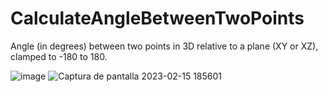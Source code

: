 # CalculateAngleBetweenTwoPoints
Angle (in degrees) between two points in 3D relative to a plane (XY or XZ), clamped to -180 to 180.

![image](https://user-images.githubusercontent.com/10392153/219177669-b5edf3ab-f36f-4b9e-9388-78230dbb801f.png)
![Captura de pantalla 2023-02-15 185601](https://user-images.githubusercontent.com/10392153/219178068-6cdd1b46-4450-441f-9a0d-47c69f494c8c.png)
